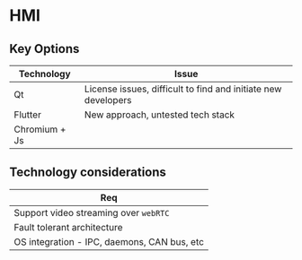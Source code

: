 # HMI

## Key Options 

| Technology    | Issue                                                         |
|---------------|---------------------------------------------------------------|
| Qt            | License issues, difficult to find and initiate new developers |
| Flutter       | New approach, untested tech stack                             |
| Chromium + Js |                                                               |

## Technology considerations

| Req                                         |
|---------------------------------------------|
| Support video streaming over `webRTC`       |
| Fault tolerant architecture                 |
| OS integration - IPC, daemons, CAN bus, etc |
